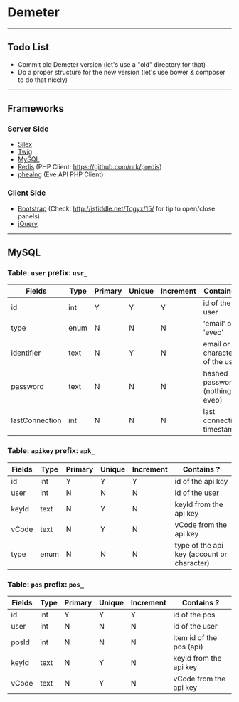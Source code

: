 # Demeter

---

## Todo List

* Commit old Demeter version (let's use a "old" directory for that)
* Do a proper structure for the new version (let's use bower & composer to do that nicely)

---

## Frameworks

### Server Side
* [Silex](http://silex.sensiolabs.org/)
* [Twig](http://twig.sensiolabs.org/)
* [MySQL](http://php.net/manual/fr/book.pdo.php)
* [Redis](http://redis.io/) (PHP Client: https://github.com/nrk/predis)
* [phealng](https://github.com/3rdpartyeve/phealng) (Eve API PHP Client)

### Client Side
* [Bootstrap](http://getbootstrap.com/) (Check: http://jsfiddle.net/Tcgyx/15/ for tip to open/close panels)
* [jQuery](https://jquery.com/)

---

## MySQL

### Table: `user` prefix: `usr_`

| Fields         | Type | Primary | Unique | Increment | Contains ?                        |
| -------------- | ---- | ------- | ------ | --------- | --------------------------------- |
| id             | int  | Y       | Y      | Y         | id of the user                    |
| type           | enum | N       | N      | N         | 'email' or 'eveo'                 |
| identifier     | text | N       | Y      | N         | email or characterid of the user  |
| password       | text | N       | N      | N         | hashed password (nothing is eveo) |
| lastConnection | int  | N       | N      | N         | last connection timestamp         |

### Table: `apikey` prefix: `apk_`

| Fields | Type | Primary | Unique | Increment | Contains ?                                 |
| ------ | ---- | ------- | ------ | --------- | ------------------------------------------ |
| id     | int  | Y       | Y      | Y         | id of the api key                          |
| user   | int  | N       | N      | N         | id of the user                             |
| keyId  | text | N       | Y      | N         | keyId from the api key                     |
| vCode  | text | N       | Y      | N         | vCode from the api key                     |
| type   | enum | N       | N      | N         | type of the api key (account or character) |

### Table: `pos` prefix: `pos_`

| Fields | Type | Primary | Unique | Increment | Contains ?               |
| -------| ---- | ------- | ------ | --------- | ------------------------ |
| id     | int  | Y       | Y      | Y         | id of the pos            |
| user   | int  | N       | N      | N         | id of the user           |
| posId  | int  | N       | N      | N         | item id of the pos (api) |
| keyId  | text | N       | Y      | N         | keyId from the api key   |
| vCode  | text | N       | Y      | N         | vCode from the api key   |